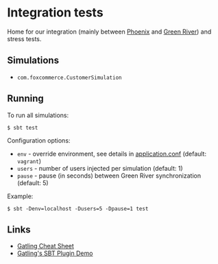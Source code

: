 # Integration tests

Home for our integration (mainly between [Phoenix](https://github.com/FoxComm/phoenix-scala) and [Green River](https://github.com/FoxComm/green-river)) and stress tests.

## Simulations

* `com.foxcommerce.CustomerSimulation`

## Running

To run all simulations:

    $ sbt test

Configuration options:

* `env` - override environment, see details in [application.conf](src/test/resources/application.conf) (default: `vagrant`)
* `users` - number of users injected per simulation (default: 1)
* `pause` - pause (in seconds) between Green River synchronization (default: 5)

Example:

    $ sbt -Denv=localhost -Dusers=5 -Dpause=1 test

## Links

* [Gatling Cheat Sheet](http://gatling.io/#/cheat-sheet/2.1.7)
* [Gatling's SBT Plugin Demo](https://github.com/gatling/gatling-sbt-plugin-demo)